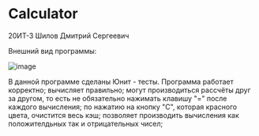 # Calculator

20ИТ-3 Шилов Дмитрий Сергеевич

Внешний вид программы:

![image](https://user-images.githubusercontent.com/116866313/198513982-be53ebf7-d489-4a3d-8c6c-e231db892a55.png)

В данной программе сделаны Юнит - тесты. Программа работает корректно; вычисляет правильно; могут производиться рассчёты друг за другом, то есть не обязательно нажимать клавишу "=" после каждого вычисления; по нажатию на кнопку "С", которая красного цвета, очистится весь кэш; позволяет производить вычисления как положителдьных так и отрицательных чисел; 
